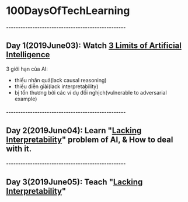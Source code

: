 # 100DaysOfTechLearning

#### --------------------------------------------------
## Day 1(2019June03): Watch [3 Limits of Artificial Intelligence](https://youtu.be/f5YvatzVWxA)

3 giới hạn của AI:
- thiếu nhân quả(lack causal reasoning)
- thiếu diễn giải(lack interpretability)
- bị tổn thương bởi các ví dụ đối nghịch(vulnerable to adversarial example)


#### --------------------------------------------------
## Day 2(2019June04): Learn "[Lacking Interpretability]" problem of AI, & How to deal with it.

#### --------------------------------------------------
## Day 3(2019June05): Teach "[Lacking Interpretability]"


[Lacking Interpretability]: https://github.com/minhncedutw/100DaysOfMLCode/commit/6d5322baa27c68c1d595a876fb792dbdb5557fad